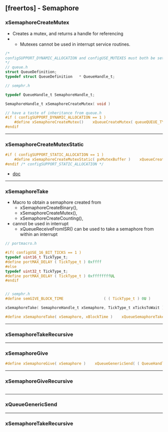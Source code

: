 ## [freertos] - Semaphore

### xSemaphoreCreateMutex
* Creates a mutex, and returns a handle for referencing
* * Mutexes cannot be used in interrupt service routines.
```c
/*
configSUPPORT_DYNAMIC_ALLOCATION and configUSE_MUTEXES must both be set to 1 in FreeRTOSConfig.h
*/
// queue.h
struct QueueDefinition;
typedef struct QueueDefinition   * QueueHandle_t;

// semphr.h

typedef QueueHandle_t SemaphoreHandle_t;

SemaphoreHandle_t xSemaphoreCreateMutex( void )

// have a taste of inheritance from queue.h
#if ( configSUPPORT_DYNAMIC_ALLOCATION == 1 )
    #define xSemaphoreCreateMutex()    xQueueCreateMutex( queueQUEUE_TYPE_MUTEX )
#endif

```

---
### xSemaphoreCreateMutexStatic
```c
#if ( configSUPPORT_STATIC_ALLOCATION == 1 )
    #define xSemaphoreCreateMutexStatic( pxMutexBuffer )    xQueueCreateMutexStatic( queueQUEUE_TYPE_MUTEX, ( pxMutexBuffer ) )
#endif /* configSUPPORT_STATIC_ALLOCATION */
```

* [doc](https://www.freertos.org/CreateMutex.html)


---
### xSemaphoreTake

* Macro to obtain a semaphore created from
  * xSemaphoreCreateBinary(),
  * xSemaphoreCreateMutex(),
  * xSemaphoreCreateCounting(),
* cannot be used in interrupt
  * xQueueReceiveFromISR() can be used to take a semaphore from within an interrupt
```c
// portmacro.h

#if( configUSE_16_BIT_TICKS == 1 )
typedef uint16_t TickType_t;
#define portMAX_DELAY ( TickType_t ) 0xffff
#else
typedef uint32_t TickType_t;
#define portMAX_DELAY ( TickType_t ) 0xffffffffUL
#endif


// semphr.h
#define semGIVE_BLOCK_TIME                  ( ( TickType_t ) 0U )

xSemaphoreTake( SemaphoreHandle_t xSemaphore, TickType_t xTicksToWait );

#define xSemaphoreTake( xSemaphore, xBlockTime )    xQueueSemaphoreTake( ( xSemaphore ), ( xBlockTime ) )
```

---
### xSemaphoreTakeRecursive




---
### xSemaphoreGive

```c
#define xSemaphoreGive( xSemaphore )    xQueueGenericSend( ( QueueHandle_t ) ( xSemaphore ), NULL, semGIVE_BLOCK_TIME, queueSEND_TO_BACK )
```

---
### xSemaphoreGiveRecursive

```c
```



---
### xQueueGenericSend



---
### xSemaphoreTakeRecursive

